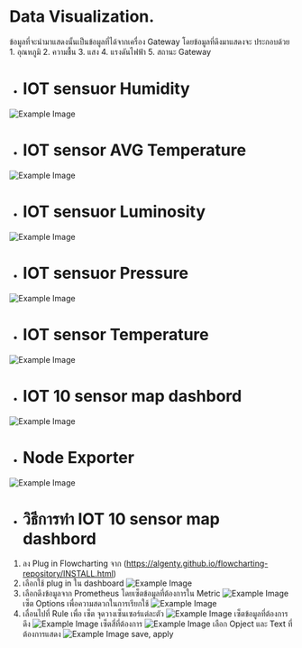 # Data Visualization.

ข้อมูลที่จะนำมาแสดงนั้นเป็นข้อมูลที่ได้จากเครื่อง Gateway โดยข้อมูลที่ดึงมาแสดงจะ
ประกอบด้วย 1. อุณหภูมิ 2. ความชื้น 3. แสง 4. แรงดันไฟฟ้า  5. สถานะ Gateway

- # IOT sensuor Humidity
![Example Image](Humi.png)

- # IOT sensor AVG Temperature
![Example Image](AVGTemp.png)

- # IOT sensuor Luminosity
![Example Image](Lumi.png)

- # IOT sensuor Pressure
![Example Image](Presure.png)

- # IOT sensor Temperature
![Example Image](Temp.png)

- # IOT 10 sensor map dashbord
![Example Image](10sensor.png)

- # Node Exporter
![Example Image](Node.png)

- # วิธีการทำ IOT 10 sensor map dashbord

1. ลง Plug in Flowcharting จาก (https://algenty.github.io/flowcharting-repository/INSTALL.html)
2. เลือกใช้ plug in ใน dashboard
![Example Image](Step2.png)
3. เลือกดึงข้อมูลจาก Prometheus โดยเซ็ตข้อมูลที่ต้องการใน Metric
![Example Image](Step3.png)
   เซ็ต Options เพื่อความสดวกในการเรียกใช้
![Example Image](Step3_1.png)
4. เลื่อนไปที่ Rule เพื่อ เซ็ต จุดวางเซ็นเซอร์แต่ละตัว
![Example Image](Step4_1.png)
   เซ็ตข้อมูลที่ต้องการดึง
![Example Image](Step4_2.png)
   เซ็ตสี่ที่ต้องการ
![Example Image](Step4_3.png)
   เลือก Opject และ Text ที่ต้องการแสดง
![Example Image](Step4_4.png)
save, apply